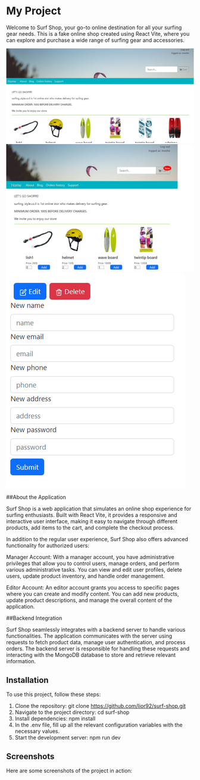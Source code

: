 # My Project

Welcome to Surf Shop, your go-to online destination for all your surfing gear needs. This is a fake online shop created using React Vite, where you can explore and purchase a wide range of surfing gear and accessories.

![Screenshot 1](./screenshots/shot1.png) ![Screenshot 2](./screenshots/shot2.png) ![Screenshot 3](./screenshots/shot3.png)


##About the Application

Surf Shop is a web application that simulates an online shop experience for surfing enthusiasts. Built with React Vite, it provides a responsive and interactive user interface, making it easy to navigate through different products, add items to the cart, and complete the checkout process.

In addition to the regular user experience, Surf Shop also offers advanced functionality for authorized users:

Manager Account: With a manager account, you have administrative privileges that allow you to control users, manage orders, and perform various administrative tasks. You can view and edit user profiles, delete users, update product inventory, and handle order management.

Editor Account: An editor account grants you access to specific pages where you can create and modify content. You can add new products, update product descriptions, and manage the overall content of the application.

##Backend Integration

Surf Shop seamlessly integrates with a backend server to handle various functionalities. The application communicates with the server using requests to fetch product data, manage user authentication, and process orders. The backend server is responsible for handling these requests and interacting with the MongoDB database to store and retrieve relevant information.

## Installation

To use this project, follow these steps:

1. Clone the repository: git clone https://github.com/lior92/surf-shop.git
2. Navigate to the project directory: cd surf-shop
3. Install dependencies: npm install
4. In the .env file, fill up all the relevant configuration variables with the necessary values.
5. Start the development server: npm run dev


## Screenshots

Here are some screenshots of the project in action:



